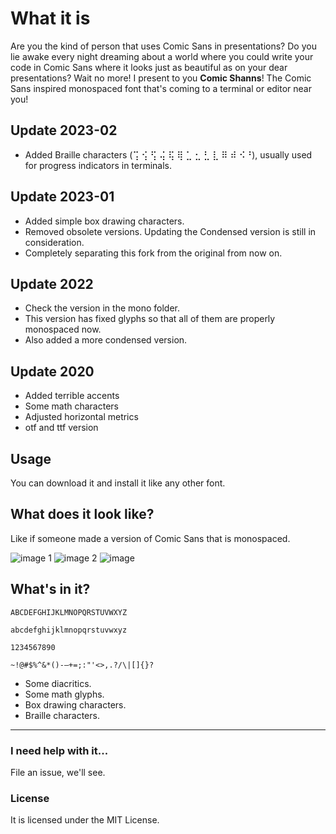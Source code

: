 # What it is

Are you the kind of person that uses Comic Sans in presentations? Do you lie awake every night dreaming about a world where you could write your code in Comic Sans where it looks just as beautiful as on your dear presentations? Wait no more! I present to you **Comic Shanns**! The Comic Sans inspired monospaced font that's coming to a terminal or editor near you!

## Update 2023-02
- Added Braille characters (⢩ ⢪ ⢫ ⢬ ⢯ ⢿ ⣁ ⣂ ⣃ ⣇ ⠿ ⠾ ⠪⠘), usually used for progress indicators in terminals.

## Update 2023-01
- Added simple box drawing characters.
- Removed obsolete versions. Updating the Condensed version is still in consideration.
- Completely separating this fork from the original from now on.

## Update 2022
- Check the version in the mono folder.
- This version has fixed glyphs so that all of them are properly monospaced now.
- Also added a more condensed version.

## Update 2020
- Added terrible accents
- Some math characters
- Adjusted horizontal metrics
- otf and ttf version

## Usage
You can download it and install it like any other font.

## What does it look like?
Like if someone made a version of Comic Sans that is monospaced.

![image 1](https://user-images.githubusercontent.com/4615568/44279591-c9909780-a206-11e8-9e1d-40db6d6db77e.png)
![image 2](https://user-images.githubusercontent.com/4615568/44279592-ca292e00-a206-11e8-9278-4a7566425c0c.png)
![image](https://user-images.githubusercontent.com/4615568/44279593-ca292e00-a206-11e8-9b25-a4533b50d471.png)

## What's in it?
`ABCDEFGHIJKLMNOPQRSTUVWXYZ`

`abcdefghijklmnopqrstuvwxyz`

`1234567890`

`~!@#$%^&*()-—+=;:"'<>,.?/\|[]{}?`

- Some diacritics.
- Some math glyphs.
- Box drawing characters.
- Braille characters.

---
### I need help with it...
File an issue, we'll see.

### License
It is licensed under the MIT License.
